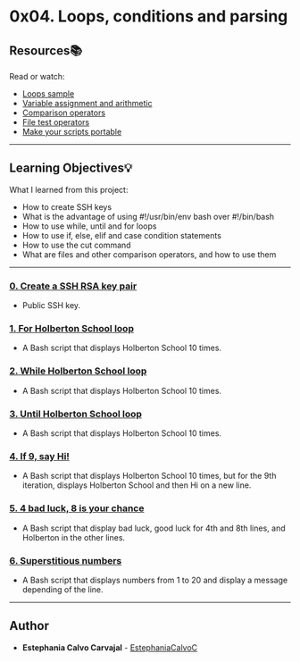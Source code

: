 # 0x04. Loops, conditions and parsing

## Resources:books:
Read or watch:
* [Loops sample](https://intranet.hbtn.io/rltoken/XnVjFM8a1W4RfRu4TCPY-g)
* [Variable assignment and arithmetic](https://intranet.hbtn.io/rltoken/IM0Gv6VPzwAmqzlJxETZkw)
* [Comparison operators](https://intranet.hbtn.io/rltoken/K3E6xI9-goDM-93vsjCpPA)
* [File test operators](https://intranet.hbtn.io/rltoken/0OZLLDT28KrRZdid-l6hwg)
* [Make your scripts portable](https://intranet.hbtn.io/rltoken/Dyrnap2UC-LrzrmCOJRx8A)

---
## Learning Objectives:bulb:
What I learned from this project:

* How to create SSH keys
* What is the advantage of using  #!/usr/bin/env bash over #!/bin/bash
* How to use while, until and for loops
* How to use if, else, elif and case condition statements
* How to use the cut command
* What are files and other comparison operators, and how to use them

---

### [0. Create a SSH RSA key pair](./0-RSA_public_key.pub)
* Public SSH key.


### [1. For Holberton School loop](./1-for_holberton_school)
* A Bash script that displays Holberton School 10 times.


### [2. While Holberton School loop](./2-while_holberton_school)
* A Bash script that displays Holberton School 10 times.


### [3. Until Holberton School loop](./3-until_holberton_school)
* A Bash script that displays Holberton School 10 times.


### [4. If 9, say Hi!](./4-if_9_say_hi)
* A Bash script that displays Holberton School 10 times, but for the 9th iteration, displays Holberton School and then Hi on a new line.


### [5. 4 bad luck, 8 is your chance](./5-4_bad_luck_8_is_your_chance)
* A Bash script that display bad luck, good luck for 4th and 8th lines, and Holberton in the other lines.


### [6. Superstitious numbers](./6-superstitious_numbers)
* A Bash script that displays numbers from 1 to 20 and display a message depending of the line.

<!--
### [7. Clock](./7-clock)
* Write a Bash script that displays the time for 12 hours and 59 minutes:


### [8. For ls](./8-for_ls)
* Write a Bash script that displays:


### [9. To file, or not to file](./9-to_file_or_not_to_file)
* Write a Bash script that gives you information about the holbertonschool file.


### [10. FizzBuzz](./10-fizzbuzz)
* Write a Bash script that displays numbers from 1 to 100.
-->
---

## Author
* **Estephania Calvo Carvajal** - [EstephaniaCalvoC](https://github.com/EstephaniaCalvoC)
